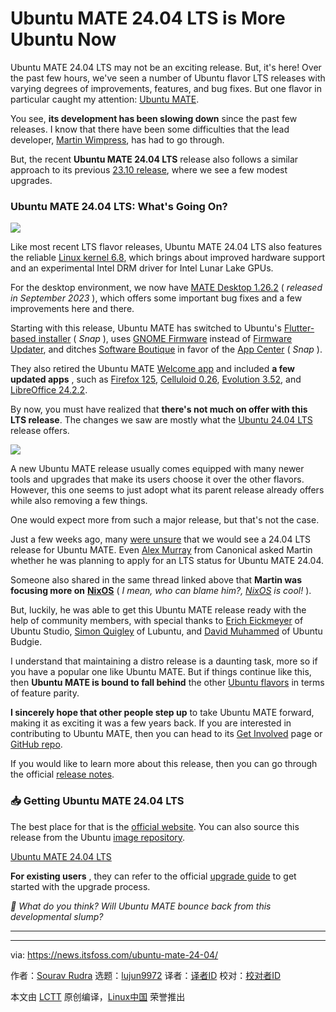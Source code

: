[#]: subject: "Ubuntu MATE 24.04 LTS is More Ubuntu Now"
[#]: via: "https://news.itsfoss.com/ubuntu-mate-24-04/"
[#]: author: "Sourav Rudra https://news.itsfoss.com/author/sourav/"
[#]: collector: "lujun9972/lctt-scripts-1705972010"
[#]: translator: " "
[#]: reviewer: " "
[#]: publisher: " "
[#]: url: " "

Ubuntu MATE 24.04 LTS is More Ubuntu Now
======
Ubuntu MATE 24.04 LTS may not be an exciting release. But, it's here!
Over the past few hours, we've seen a number of Ubuntu flavor LTS releases with varying degrees of improvements, features, and bug fixes. But one flavor in particular caught my attention: [Ubuntu MATE][1].

You see, **its development has been slowing down** since the past few releases. I know that there have been some difficulties that the lead developer, [Martin Wimpress][2], has had to go through.

But, the recent **Ubuntu MATE 24.04 LTS** release also follows a similar approach to its previous [23.10 release][3], where we see a few modest upgrades.

### Ubuntu MATE 24.04 LTS: What's Going On?

![][4]

Like most recent LTS flavor releases, Ubuntu MATE 24.04 LTS also features the reliable [Linux kernel 6.8][5], which brings about improved hardware support and an experimental Intel DRM driver for Intel Lunar Lake GPUs.

For the desktop environment, we now have [MATE Desktop 1.26.2][6] ( _released in September 2023_ ), which offers some important bug fixes and a few improvements here and there.

Starting with this release, Ubuntu MATE has switched to Ubuntu's [Flutter-based installer][7] ( _Snap_ ), uses [GNOME Firmware][8] instead of [Firmware Updater][9], and ditches [Software Boutique][10] in favor of the [App Center][11] ( _Snap_ ).

They also retired the Ubuntu MATE [Welcome app][12] and included **a few updated apps** , such as [Firefox 125][13], [Celluloid 0.26][14], [Evolution 3.52][15], and [LibreOffice 24.2.2][16].

By now, you must have realized that **there's not much on offer with this LTS release**. The changes we saw are mostly what the [Ubuntu 24.04 LTS][17] release offers.

![][18]

A new Ubuntu MATE release usually comes equipped with many newer tools and upgrades that make its users choose it over the other flavors. However, this one seems to just adopt what its parent release already offers while also removing a few things.

One would expect more from such a major release, but that's not the case.

Just a few weeks ago, many [were unsure][19] that we would see a 24.04 LTS release for Ubuntu MATE. Even [Alex Murray][20] from Canonical asked Martin whether he was planning to apply for an LTS status for Ubuntu MATE 24.04.

Someone also shared in the same thread linked above that **Martin was focusing more on** [**NixOS**][21] ( _I mean, who can blame him?,_ [_NixOS_][22] _is cool!_ ).

But, luckily, he was able to get this Ubuntu MATE release ready with the help of community members, with special thanks to [Erich Eickmeyer][23] of Ubuntu Studio, [Simon Quigley][24] of Lubuntu, and [David Muhammed][25] of Ubuntu Budgie.

I understand that maintaining a distro release is a daunting task, more so if you have a popular one like Ubuntu MATE. But if things continue like this, then **Ubuntu MATE is bound to fall behind** the other [Ubuntu flavors][26] in terms of feature parity.

**I sincerely hope that other people step up** to take Ubuntu MATE forward, making it as exciting it was a few years back. If you are interested in contributing to Ubuntu MATE, then you can head to its [Get Involved][27] page or [GitHub repo][28].

If you would like to learn more about this release, then you can go through the official [release notes][29].

### 📥 Getting Ubuntu MATE 24.04 LTS

The best place for that is the [official website][30]. You can also source this release from the Ubuntu [image repository][31].

[Ubuntu MATE 24.04 LTS][30]

**For existing users** , they can refer to the official [upgrade guide][32] to get started with the upgrade process.

_💬 What do you think? Will Ubuntu MATE bounce back from this developmental slump?_

* * *

--------------------------------------------------------------------------------

via: https://news.itsfoss.com/ubuntu-mate-24-04/

作者：[Sourav Rudra][a]
选题：[lujun9972][b]
译者：[译者ID](https://github.com/译者ID)
校对：[校对者ID](https://github.com/校对者ID)

本文由 [LCTT](https://github.com/LCTT/TranslateProject) 原创编译，[Linux中国](https://linux.cn/) 荣誉推出

[a]: https://news.itsfoss.com/author/sourav/
[b]: https://github.com/lujun9972
[1]: https://ubuntu-mate.org/
[2]: https://wimpysworld.com/
[3]: https://news.itsfoss.com/ubuntu-mate-23-10/
[4]: https://news.itsfoss.com/content/images/2024/04/Ubuntu_MATE_24.04_LTS.jpg
[5]: https://news.itsfoss.com/linux-kernel-6-8-release/
[6]: https://github.com/mate-desktop/mate-desktop/releases/tag/v1.26.2
[7]: https://snapcraft.io/ubuntu-desktop-bootstrap
[8]: https://gitlab.gnome.org/World/gnome-firmware
[9]: https://github.com/fwupd/fwupd
[10]: https://ubuntu-mate.org/features/boutique/
[11]: https://snapcraft.io/snap-store
[12]: https://ubuntu-mate.org/features/welcome/
[13]: https://www.mozilla.org/en-US/firefox/125.0.1/releasenotes/
[14]: https://github.com/celluloid-player/celluloid/releases/tag/v0.26
[15]: https://gitlab.gnome.org/GNOME/evolution/-/commit/b86d791a22a4abc0183ca4258a46977d6f6cf548
[16]: https://news.itsfoss.com/libreoffice-24-2-is-here/
[17]: https://news.itsfoss.com/ubuntu-24-04-lts/
[18]: https://news.itsfoss.com/content/images/size/w256h256/2022/08/android-chrome-192x192.png
[19]: https://ubuntu-mate.community/t/plans-for-24-04-lts/27110
[20]: https://github.com/alexmurray
[21]: https://nixos.org/
[22]: https://itsfoss.com/tag/nix-os/
[23]: https://launchpad.net/~eeickmeyer
[24]: https://launchpad.net/~tsimonq2
[25]: https://launchpad.net/~fossfreedom
[26]: https://ubuntu.com/desktop/flavours
[27]: https://ubuntu-mate.org/get-involved/
[28]: https://github.com/ubuntu-mate
[29]: https://ubuntu-mate.org/blog/ubuntu-mate-noble-numbat-release-notes/
[30]: https://ubuntu-mate.org/download/
[31]: https://cdimage.ubuntu.com/ubuntu-mate/releases/24.04/
[32]: https://help.ubuntu.com/community/NobleUpgrades
